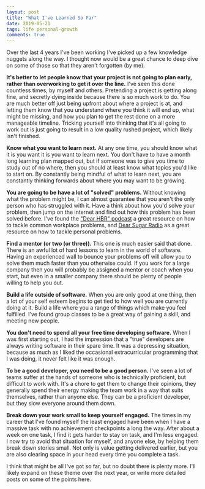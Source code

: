 ```yaml
---
layout: post
title: "What I've Learned So Far"
date: 2019-05-21
tags: life personal-growth
comments: true
---
```


Over the last 4 years I've been working I've picked up a few knowledge nuggets along the way. I thought now would be a great chance to deep dive on some of those so that they aren't forgotten (by me).

**It's better to let people know that your project is not going to plan early, rather than overworking to get it over the line.** I've seen this done countless times, by myself and others. Pretending a project is getting along fine, and secretly dying inside because there is so much work to do. You are much better off just being upfront about where a project is at, and letting them know that you understand where you think it will end up, what might be missing, and how you plan to get the rest done on a more manageable timeline. Tricking yourself into thinking that it's all going to work out is just going to result in a low quality rushed project, which likely isn't finished.

**Know what you want to learn next.** At any one time, you should know what it is you want it is you want to learn next. You don't have to have a month long learning plan mapped out, but if someone was to give you time to study out of no where, then you should at least know what topics you'd like to start on. By constantly being mindful of what to learn next, you are constantly thinking forwards about where you may want to be growing.

**You are going to be have a lot of "solved" problems.** Without knowing what the problem might be, I can almost guarantee that you aren't the only person who has struggled with it. Have a think about how you'd solve your problem, then jump on the internet and find out how this problem has been solved before. I've found the ["Dear HBR" podcast](https://hbr.org/2018/01/podcast-dear-hbr) a great resource on how to tackle common workplace problems, and [Dear Sugar Radio](https://www.npr.org/podcasts/469249288/dear-sugar-radio) as a great resource on how to tackle personal problems.

**Find a mentor (or two (or three)).** This one is much easier said that done. There is an awful lot of hard lessons to learn in the world of software. Having an experienced wall to bounce your problems off will allow you to solve them much faster than you otherwise could. If you work for a large company then you will probably be assigned a mentor or coach when you start, but even in a smaller company there should be plenty of people willing to help you out.

**Build a life outside of software.** When you are only good at one thing, then a lot of your self esteem begins to get tied to how well you are currently doing at it. Build a life where you a range of things which make you feel fulfilled. I've found group classes to be a great way of gaining a skill, and meeting new people.

**You don't need to spend all your free time developing software.** When I was first starting out, I had the impression that a "true" developers are always writing software in their spare time. It was a depressing situation, because as much as I liked the occasional extracurricular programming that I was doing, it never felt like it was enough.

**To be a good developer, you need to be a good person.** I've seen a lot of teams suffer at the hands of someone who is technically proficient, but difficult to work with. It's a chore to get them to change their opinions, they generally spend their energy making the team work in a way that suits themselves, rather than anyone else. They can be a proficient developer, but they slow everyone around them down.

**Break down your work small to keep yourself engaged.** The times in my career that I've found myself the least engaged have been when I have a massive task with no achievement checkpoints a long the way. After about a week on one task, I find it gets harder to stay on task, and I'm less engaged. I now try to avoid that situation for myself, and anyone else, by helping them break down stories small. Not only is value getting delivered earlier, but you are also clearing space in your head every time you complete a task.



I think that might be all I've got so far, but no doubt there is plenty more. I'll likely expand on these theme over the next year, or write more detailed posts on some of the points here.